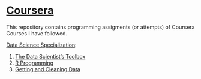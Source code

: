 [Coursera](https://www.coursera.org/)
==========

This repository contains programming assigments (or attempts) of Coursera Courses I have followed.

[Data Science Specialization](https://www.coursera.org/specializations/jhu-data-science):

1. [The Data Scientist’s Toolbox](https://github.com/jletteboer/Coursera/tree/master/The%20Data%20Scientists%20Toolbox)
2. [R Programming](https://github.com/jletteboer/Coursera/tree/master/R%20Programming)
3. [Getting and Cleaning Data](https://github.com/jletteboer/Coursera/tree/master/Getting%20and%20Cleaning%20Data)
